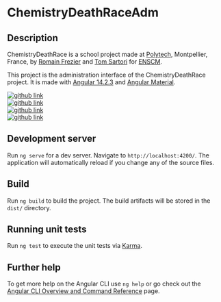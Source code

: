 # ChemistryDeathRaceAdm

## Description

ChemistryDeathRace is a school project made at [Polytech](https://www.polytech.umontpellier.fr/), Montpellier, France, by [Romain Frezier](https://github.com/romainfrezier) and [Tom Sartori](https://github.com/tom-sartori) for [ENSCM](https://www.enscm.fr/en/). 

This project is the administration interface of the ChemistryDeathRace project. It is made with [Angular 14.2.3](https://angular.io/) and [Angular Material](https://material.angular.io/).

<a target="_blank" href="https://github.com/tom-sartori/ChemistryDeathRace-ui">
  <img alt="github link" src="https://img.shields.io/badge/Chemistry Death Race-UI-green?style=for-the-badge&logo=github">
</a>
<br>
<a target="_blank" href="https://github.com/tom-sartori/ChemistryDeathRace-adm">
  <img alt="github link" src="https://img.shields.io/badge/Chemistry Death Race-ADM-green?style=for-the-badge&logo=github">
</a>
<br>
<a target="_blank" href="https://github.com/tom-sartori/ChemistryDeathRace-api">
  <img alt="github link" src="https://img.shields.io/badge/Chemistry Death Race-API-green?style=for-the-badge&logo=github">
</a> 
<br>
<a target="_blank" href="https://github.com/tom-sartori/ChemistryDeathRace-auth">
  <img alt="github link" src="https://img.shields.io/badge/Chemistry Death Race-AUTH-green?style=for-the-badge&logo=github">
</a>

## Development server

Run `ng serve` for a dev server. Navigate to `http://localhost:4200/`. The application will automatically reload if you change any of the source files.

## Build

Run `ng build` to build the project. The build artifacts will be stored in the `dist/` directory.

## Running unit tests

Run `ng test` to execute the unit tests via [Karma](https://karma-runner.github.io).

## Further help

To get more help on the Angular CLI use `ng help` or go check out the [Angular CLI Overview and Command Reference](https://angular.io/cli) page.


